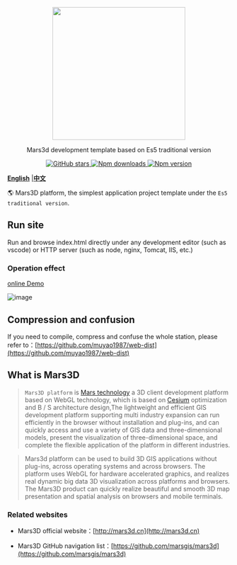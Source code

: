  <p align="center">
<img src="https://mars3d.cn/logo.png" width="300px" />
</p>

<p align="center">Mars3d development template based on Es5 traditional version</p>

<p align="center">
<a target="_black" href="https://github.com/marsgis/mars3d">
<img alt="GitHub stars" src="https://img.shields.io/github/stars/marsgis/mars3d?style=flat&logo=github">
</a>
<a target="_black" href="https://www.npmjs.com/package/mars3d">
<img alt="Npm downloads" src="https://img.shields.io/npm/dt/mars3d?style=flat&logo=npm">
</a>
<a target="_black" href="https://www.npmjs.com/package/mars3d">
<img alt="Npm version" src="https://img.shields.io/npm/v/mars3d.svg?style=flat&logo=npm&label=version"/>
</a>
</p>

[**English**](./README_EN.md) |[**中文**](./README.md) 

 🌎 Mars3D platform, the simplest application project template under the `Es5 traditional version`.
  

 
 

## Run site

 Run and browse index.html directly under any development editor (such as vscode) or HTTP server (such as node, nginx, Tomcat, IIS, etc.)

### Operation effect 
 [online Demo](http://mars3d.cn/project/es5-template/)  

 ![image](http://mars3d.cn/project/es5-template/screenshot.jpg)
 


## Compression and confusion
 If you need to compile, compress and confuse the whole station, please refer to：[https://github.com/muyao1987/web-dist](https://github.com/muyao1987/web-dist)



## What is Mars3D 
>  `Mars3D platform` is [Mars technology](http://marsgis.cn/) a 3D client development platform based on WebGL technology, which is based on [Cesium](https://cesium.com/cesiumjs/) optimization and B / S architecture design,The lightweight and efficient GIS development platform supporting multi industry expansion can run efficiently in the browser without installation and plug-ins, and can quickly access and use a variety of GIS data and three-dimensional models, present the visualization of three-dimensional space, and complete the flexible application of the platform in different industries.

 > Mars3d platform can be used to build 3D GIS applications without plug-ins, across operating systems and across browsers. The platform uses WebGL for hardware accelerated graphics, and realizes real dynamic big data 3D visualization across platforms and browsers. The Mars3D product can quickly realize beautiful and smooth 3D map presentation and spatial analysis on browsers and mobile terminals.

### Related websites 
- Mars3D official website：[http://mars3d.cn](http://mars3d.cn)  

- Mars3D GitHub navigation list：[https://github.com/marsgis/mars3d](https://github.com/marsgis/mars3d)




